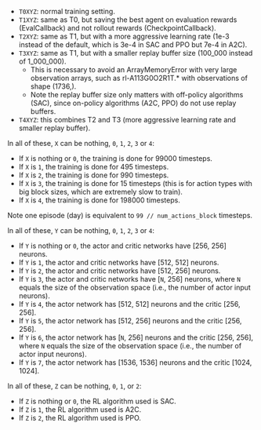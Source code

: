 - `T0XYZ`: normal training setting.
- `T1XYZ`: same as T0, but saving the best agent on evaluation rewards (EvalCallback)
and not rollout rewards (CheckpointCallback).
- `T2XYZ`: same as T1, but with a more aggressive learning rate (1e-3 instead of the default,
which is 3e-4 in SAC and PPO but 7e-4 in A2C).
- `T3XYZ`: same as T1, but with a smaller replay buffer size (100_000 instead of 1_000_000).
  - This is necessary to avoid an ArrayMemoryError with very large observation arrays,
  such as rl-A113G0O2R1T.* with observations of shape (1736,).
  - Note the replay buffer size only matters with off-policy algorithms (SAC),
  since on-policy algorithms (A2C, PPO) do not use replay buffers.
- `T4XYZ`: this combines T2 and T3 (more aggressive learning rate and smaller replay buffer).

In all of these, `X` can be nothing, `0`, `1`, `2`, `3` or `4`:
- If `X` is nothing or `0`, the training is done for 99000 timesteps.
- If `X` is `1`, the training is done for 495 timesteps.
- If `X` is `2`, the training is done for 990 timesteps.
- If `X` is `3`, the training is done for 15 timesteps
(this is for action types with big block sizes, which are extremely slow to train).
- If `X` is `4`, the training is done for 198000 timesteps.

Note one episode (day) is equivalent to `99 // num_actions_block` timesteps.

In all of these, `Y` can be nothing, `0`, `1`, `2`, `3` or `4`:
- If `Y` is nothing or `0`, the actor and critic networks have \[256, 256] neurons.
- If `Y` is `1`, the actor and critic networks have \[512, 512] neurons.
- If `Y` is `2`, the actor and critic networks have \[512, 256] neurons.
- If `Y` is `3`, the actor and critic networks have \[`N`, 256] neurons,
where `N` equals the size of the observation space (i.e., the number of actor input neurons).
- If `Y` is `4`, the actor network has \[512, 512] neurons and the critic \[256, 256].
- If `Y` is `5`, the actor network has \[512, 256] neurons and the critic \[256, 256].
- If `Y` is `6`, the actor network has \[`N`, 256] neurons and the critic \[256, 256],
where `N` equals the size of the observation space (i.e., the number of actor input neurons).
- If `Y` is `7`, the actor network has \[1536, 1536] neurons and the critic \[1024, 1024].

In all of these, `Z` can be nothing, `0`, `1`, or `2`:
- If `Z` is nothing or `0`, the RL algorithm used is SAC.
- If `Z` is `1`, the RL algorithm used is A2C.
- If `Z` is `2`, the RL algorithm used is PPO.
